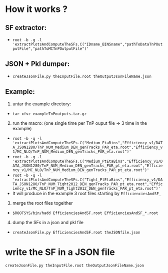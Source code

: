 # How it works ? 
## SF extractor:
   * ` root -b -q -l 'extractPlotsAndComputeTheSFs.C("IDname_BINSname","pathToDataTnPOutputFile","pathToMCTnPOutputFile")' `

## JSON + Pkl dumper:
   * `createJsonFile.py theInputFile.root theOutputJsonFileName.json`

## Example:

  1. untar the example directory: 
   * `tar xfvz exampleTnPoutputs.tar.gz`
  2. run the macro: (one single time per TnP ouput file -> 3 time in the example) 
   * `root -b -q -l 'extractPlotsAndComputeTheSFs.C("Medium_EtaBins","Efficiency_v1/DATA_JSON1280/TnP_NUM_Medium_DEN_genTracks_PAR_eta.root","Efficiency_v1/MC_NLO/TnP_NUM_Medium_DEN_genTracks_PAR_eta.root")'`
   * `root -b -q -l 'extractPlotsAndComputeTheSFs.C("Medium_PtEtaBins","Efficiency_v1/DATA_JSON1280/TnP_NUM_Medium_DEN_genTracks_PAR_pt_eta.root","Efficiency_v1/MC_NLO/TnP_NUM_Medium_DEN_genTracks_PAR_pt_eta.root")'`
   * `root -b -q -l 'extractPlotsAndComputeTheSFs.C("Tight_PtEtaBins","Efficiency_v1/DATA_JSON1280/TnP_NUM_Tight2012_DEN_genTracks_PAR_pt_eta.root","Efficiency_v1/MC_NLO/TnP_NUM_Tight2012_DEN_genTracks_PAR_pt_eta.root")'`
   * It will produce in the example 3 root files starting by `EfficienciesAndSF_`
  3. merge the root files togeither
   * `$ROOTSYS/bin/hadd EfficienciesAndSF.root EfficienciesAndSF_*.root`
  4. dump the SFs in a json and pkl file
   * `createJsonFile.py EfficienciesAndSF.root theJSONfile.json`


# write the SF in a JSON file 
`createJsonFile.py theInputFile.root theOutputJsonFileName.json`
